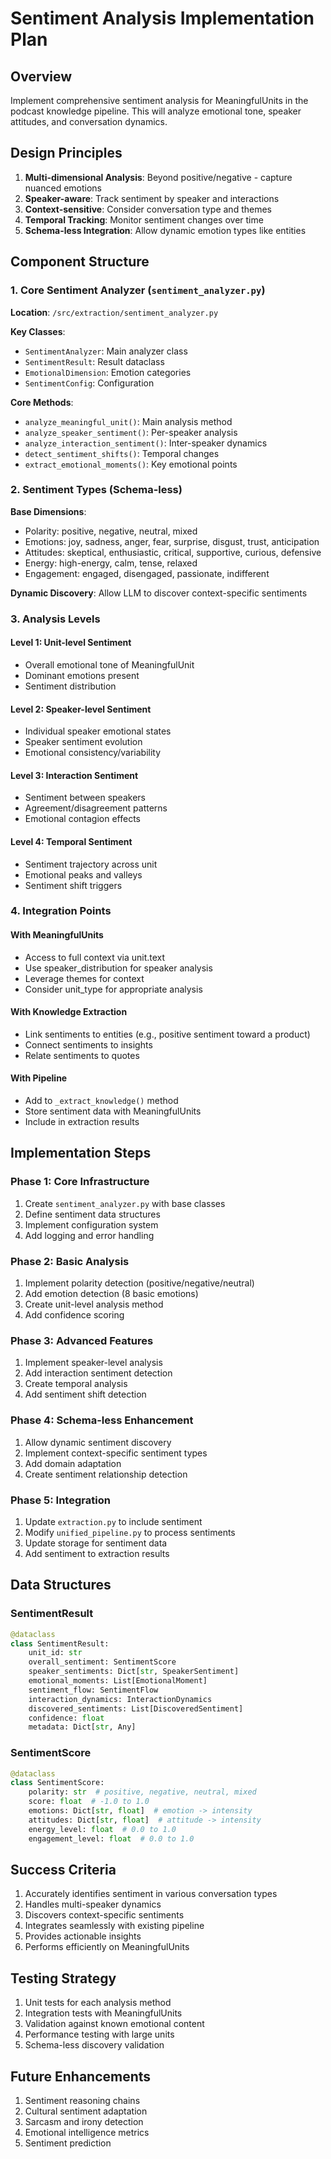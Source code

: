 # Sentiment Analysis Implementation Plan

## Overview
Implement comprehensive sentiment analysis for MeaningfulUnits in the podcast knowledge pipeline. This will analyze emotional tone, speaker attitudes, and conversation dynamics.

## Design Principles
1. **Multi-dimensional Analysis**: Beyond positive/negative - capture nuanced emotions
2. **Speaker-aware**: Track sentiment by speaker and interactions
3. **Context-sensitive**: Consider conversation type and themes
4. **Temporal Tracking**: Monitor sentiment changes over time
5. **Schema-less Integration**: Allow dynamic emotion types like entities

## Component Structure

### 1. Core Sentiment Analyzer (`sentiment_analyzer.py`)
**Location**: `/src/extraction/sentiment_analyzer.py`

**Key Classes**:
- `SentimentAnalyzer`: Main analyzer class
- `SentimentResult`: Result dataclass
- `EmotionalDimension`: Emotion categories
- `SentimentConfig`: Configuration

**Core Methods**:
- `analyze_meaningful_unit()`: Main analysis method
- `analyze_speaker_sentiment()`: Per-speaker analysis
- `analyze_interaction_sentiment()`: Inter-speaker dynamics
- `detect_sentiment_shifts()`: Temporal changes
- `extract_emotional_moments()`: Key emotional points

### 2. Sentiment Types (Schema-less)
**Base Dimensions**:
- Polarity: positive, negative, neutral, mixed
- Emotions: joy, sadness, anger, fear, surprise, disgust, trust, anticipation
- Attitudes: skeptical, enthusiastic, critical, supportive, curious, defensive
- Energy: high-energy, calm, tense, relaxed
- Engagement: engaged, disengaged, passionate, indifferent

**Dynamic Discovery**: Allow LLM to discover context-specific sentiments

### 3. Analysis Levels

#### Level 1: Unit-level Sentiment
- Overall emotional tone of MeaningfulUnit
- Dominant emotions present
- Sentiment distribution

#### Level 2: Speaker-level Sentiment
- Individual speaker emotional states
- Speaker sentiment evolution
- Emotional consistency/variability

#### Level 3: Interaction Sentiment
- Sentiment between speakers
- Agreement/disagreement patterns
- Emotional contagion effects

#### Level 4: Temporal Sentiment
- Sentiment trajectory across unit
- Emotional peaks and valleys
- Sentiment shift triggers

### 4. Integration Points

#### With MeaningfulUnits
- Access to full context via unit.text
- Use speaker_distribution for speaker analysis
- Leverage themes for context
- Consider unit_type for appropriate analysis

#### With Knowledge Extraction
- Link sentiments to entities (e.g., positive sentiment toward a product)
- Connect sentiments to insights
- Relate sentiments to quotes

#### With Pipeline
- Add to `_extract_knowledge()` method
- Store sentiment data with MeaningfulUnits
- Include in extraction results

## Implementation Steps

### Phase 1: Core Infrastructure
1. Create `sentiment_analyzer.py` with base classes
2. Define sentiment data structures
3. Implement configuration system
4. Add logging and error handling

### Phase 2: Basic Analysis
1. Implement polarity detection (positive/negative/neutral)
2. Add emotion detection (8 basic emotions)
3. Create unit-level analysis method
4. Add confidence scoring

### Phase 3: Advanced Features
1. Implement speaker-level analysis
2. Add interaction sentiment detection
3. Create temporal analysis
4. Add sentiment shift detection

### Phase 4: Schema-less Enhancement
1. Allow dynamic sentiment discovery
2. Implement context-specific sentiment types
3. Add domain adaptation
4. Create sentiment relationship detection

### Phase 5: Integration
1. Update `extraction.py` to include sentiment
2. Modify `unified_pipeline.py` to process sentiments
3. Update storage for sentiment data
4. Add sentiment to extraction results

## Data Structures

### SentimentResult
```python
@dataclass
class SentimentResult:
    unit_id: str
    overall_sentiment: SentimentScore
    speaker_sentiments: Dict[str, SpeakerSentiment]
    emotional_moments: List[EmotionalMoment]
    sentiment_flow: SentimentFlow
    interaction_dynamics: InteractionDynamics
    discovered_sentiments: List[DiscoveredSentiment]
    confidence: float
    metadata: Dict[str, Any]
```

### SentimentScore
```python
@dataclass
class SentimentScore:
    polarity: str  # positive, negative, neutral, mixed
    score: float  # -1.0 to 1.0
    emotions: Dict[str, float]  # emotion -> intensity
    attitudes: Dict[str, float]  # attitude -> intensity
    energy_level: float  # 0.0 to 1.0
    engagement_level: float  # 0.0 to 1.0
```

## Success Criteria
1. Accurately identifies sentiment in various conversation types
2. Handles multi-speaker dynamics
3. Discovers context-specific sentiments
4. Integrates seamlessly with existing pipeline
5. Provides actionable insights
6. Performs efficiently on MeaningfulUnits

## Testing Strategy
1. Unit tests for each analysis method
2. Integration tests with MeaningfulUnits
3. Validation against known emotional content
4. Performance testing with large units
5. Schema-less discovery validation

## Future Enhancements
1. Sentiment reasoning chains
2. Cultural sentiment adaptation
3. Sarcasm and irony detection
4. Emotional intelligence metrics
5. Sentiment prediction